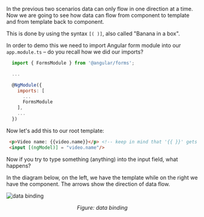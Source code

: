In the previous two scenarios data can only flow in one direction at a time.
Now we are going to see how data can flow from component to template and from template back to
component.

This is done by using the syntax `[( )]`, also called "Banana in a box".

In order to demo this we need to import Angular form module into our
`app.module.ts` – do you recall how we did our imports?

```javascript
  import { FormsModule } from '@angular/forms';

  ...

  @NgModule({
    imports: [
      ...
      FormsModule
    ],
    ...
  })
```

Now let's add this to our root template:
```html
 <p>Video name: {{video.name}}</p> <!-- keep in mind that '{{ }}' gets data from the compontent -->
 <input [(ngModel)] = "video.name"/>
```

Now if you try to type something (anything) into the input field, what happens?

In the diagram below, on the left, we have the template while on the right we have the component. The arrows show the direction of data flow.

![data binding](https://raw.githubusercontent.com/magnus-thor/ca_course/cooper_challenge_AUT/images/data-binding.png)
*<center>Figure: data binding </center>*
